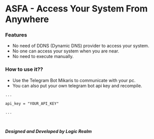 # ASFA - Access Your System From Anywhere

### Features

- No need of DDNS (Dynamic DNS) provider to access your system.
- No one can access your system when you are near.
- No need to execute manually.

### How to use it??

-  Use the Telegram Bot Mikaris to communicate with your pc.
-  You can also put your own telegram bot api key and recompile.

```
...

api_key = "YOUR_API_KEY"

...
```
<br/>

_**Designed and Developed by Logic Realm**_ 
<br/>
